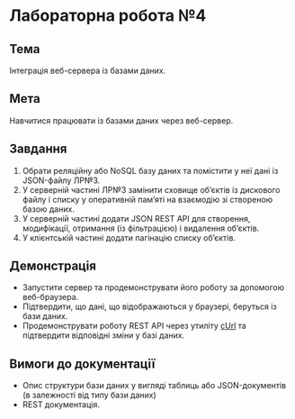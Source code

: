 # Лабораторна робота №4

## Тема
Інтеграція веб-сервера із базами даних.

## Мета
Навчитися працювати із базами даних через веб-сервер.

## Завдання

1. Обрати реляційну або NoSQL базу даних та помістити у неї дані із JSON-файлу ЛР№3.
1. У серверній частині ЛР№3 замінити сховище об’єктів із дискового файлу і списку у оперативній пам’яті на взаємодію зі створеною базою даних.
1. У серверній частині додати JSON REST API для створення, модифікації, отримання (із фільтрацією) і видалення об’єктів.
1. У клієнтській частині додати пагінацію списку об’єктів.

## Демонстрація

* Запустити сервер та продемонструвати його роботу за допомогою веб-браузера.
* Підтвердити, що дані, що відображаються у браузері, беруться із бази даних.
* Продемонструвати роботу REST API через утиліту [cUrl](https://www.google.com/url?q=https://curl.haxx.se/&sa=D&ust=1476659248416000&usg=AFQjCNG-v6YoejBkxyFVggJrPJ3hG4uCQw) та підтвердити відповідні зміни у базі даних.

## Вимоги до документації

* Опис структури бази даних у вигляді таблиць або JSON-документів (в залежності від типу бази даних)
* REST документація.
